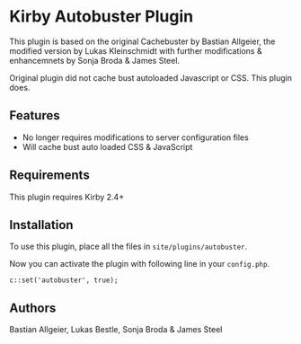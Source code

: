 # Kirby Autobuster Plugin

This plugin is based on the original Cachebuster by Bastian Allgeier, the modified version by Lukas Kleinschmidt with further modifications & enhancemnets by Sonja Broda & James Steel.

Original plugin did not cache bust autoloaded Javascript or CSS. This plugin does.

## Features

* No longer requires modifications to server configuration files
* Will cache bust auto loaded CSS & JavaScript

## Requirements

This plugin requires Kirby 2.4+

## Installation

To use this plugin, place all the files in `site/plugins/autobuster`.

Now you can activate the plugin with following line in your `config.php`.

```
c::set('autobuster', true);
```

## Authors

Bastian Allgeier, Lukas Bestle, Sonja Broda & James Steel
